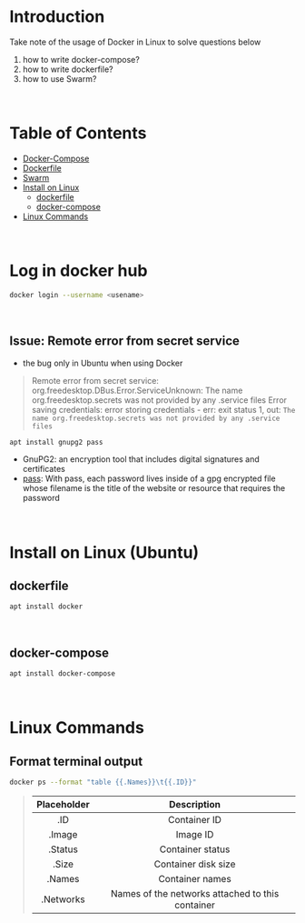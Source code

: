 
# Introduction
Take note of the usage of Docker in Linux to solve questions below
1. how to write docker-compose?
2. how to write dockerfile?
3. how to use Swarm?

<br />

# Table of Contents
- [Docker-Compose](https://github.com/CWJ-K/Linux_Note/tree/main/Docker/docker-compose)
- [Dockerfile](https://github.com/CWJ-K/Linux_Note/tree/main/Docker/Dockerfile)
- [Swarm](https://github.com/CWJ-K/Linux_Note/tree/main/Docker/swarm)
- [Install on Linux](#install-on-linux-ubuntu)
  - [dockerfile](#dockerfile)
  - [docker-compose](#docker-compose)
- [Linux Commands](#linux-commands)

<br />

# Log in docker hub

  ```sh
  docker login --username <usename>
  ```

<br />

## Issue: Remote error from secret service
* the bug only in Ubuntu when using Docker
> Remote error from secret service: org.freedesktop.DBus.Error.ServiceUnknown: The name org.freedesktop.secrets was not provided by any .service files
Error saving credentials: error storing credentials - err: exit status 1, out: `The name org.freedesktop.secrets was not provided by any .service files`

  ```sh
  apt install gnupg2 pass
  ```
    
  * GnuPG2: an encryption tool that includes digital signatures and certificates
  * [pass](https://wiki.archlinux.org/title/Pass): With pass, each password lives inside of a gpg encrypted file whose filename is the title of the website or resource that requires the password

<br />

# Install on Linux (Ubuntu)
## dockerfile
  ```sh
  apt install docker
  ```

<br />

## docker-compose

  ```sh
  apt install docker-compose
  ```

<br />

# Linux Commands
## Format terminal output

  ```sh
  docker ps --format "table {{.Names}}\t{{.ID}}"
  ```

>|Placeholder|Description|
>|:---:|:---:|
>|.ID|Container ID|
>|.Image|Image ID|
>|.Status|	Container status|
>|.Size|	Container disk size|
>|.Names|	Container names|
>|.Networks|	Names of the networks attached to this container|